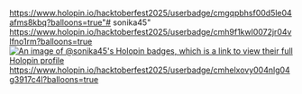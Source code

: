https://www.holopin.io/hacktoberfest2025/userbadge/cmgqpbhsf00d5le04afms8kbq?balloons=true"# sonika45" 
https://www.holopin.io/hacktoberfest2025/userbadge/cmh9f1kwl0072jr04vlfno1rm?balloons=true
[![An image of @sonika45's Holopin badges, which is a link to view their full Holopin profile](https://holopin.me/sonika45)](https://holopin.io/@sonika45)
https://www.holopin.io/hacktoberfest2025/userbadge/cmhelxovy004nlg04g3917c4l?balloons=true

